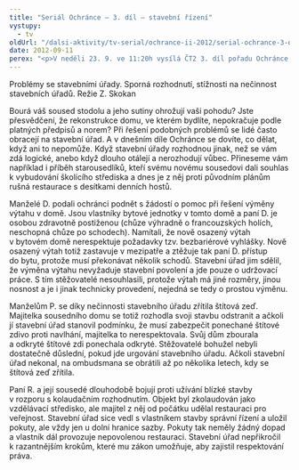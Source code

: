 ```yaml
---
title: "Seriál Ochránce – 3. díl – stavební řízení"
vystupy:
  - tv
oldUrl: "/dalsi-aktivity/tv-serial/ochrance-ii-2012/serial-ochrance-3-dil-stavebni-rizeni-1/"
date: 2012-09-11
perex: "<p>V neděli 23. 9. ve 11:20h vysílá ČT2 3. díl pořadu Ochránce o problémech, do kterých se lidé dostávají ve vztahu k úřadům, tentokrát o činnosti stavebních úřadů. Reprízu dílu uvidíte na ČT2 v úterý 25. 9. v 9:00h.</p>"
---
```


<!-- imported from the old website -->

<p>Problémy se stavebními úřady. Sporná rozhodnutí, stížnosti na nečinnost stavebních úřadů. Režie Z. Skokan</p><p>Bourá váš soused stodolu a jeho sutiny ohrožují vaši pohodu? Jste přesvědčení, že rekonstrukce domu, ve kterém bydlíte, nepokračuje podle platných předpisů a norem? Při řešení podobných problémů se lidé často obracejí na stavební úřad. A v dnešním díle Ochránce se dovíte, co dělat, když ani to nepomůže. Když stavební úřady rozhodnou jinak, než se vám zdá logické, anebo když dlouho otálejí a nerozhodují vůbec. Přineseme vám například i příběh starousedlíků, kteří svému novému sousedovi dali souhlas k vybudování školícího střediska a dnes je z něj proti původním plánům rušná restaurace s desítkami denních hostů.</p><p>Manželé D. podali ochránci podnět s žádostí o pomoc při řešení výměny výtahu v domě. Jsou vlastníky bytové jednotky v tomto domě a paní D. je osobou zdravotně postiženou (chůze výhradně o francouzských holích, neschopná chůze po schodech). Namítali, že nově osazený výtah v bytovém domě nerespektuje požadavky tzv. bezbariérové vyhlášky. Nově osazený výtah totiž zastavuje v mezipatře a ztěžuje tak paní D. přístup do bytu, protože musí překonávat několik schodů. Stavební úřad jim sdělil, že výměna výtahu nevyžaduje stavební povolení a jde pouze o udržovací práce. S tím stěžovatelé nesouhlasili, protože výtah má jiné rozměry, jinou nosnost a je i jinak technicky provedení, nejedná se tedy o prostou výměnu.</p><p>Manželům P. se díky nečinnosti stavebního úřadu zřítila štítová zeď. Majitelka sousedního domu se totiž rozhodla svoji stavbu odstranit a ačkoli jí stavební úřad stanovil podmínku, že musí zabezpečit ponechané štítové zdivo proti navlhání, majitelka to nerespektovala. Svůj dům zbourala a odkryté štítové zdi ponechala odkryté. Stěžovatelé bohužel nebyli dostatečně důslední, pokud jde urgování stavebního úřadu. Ačkoli stavební úřad nekonal, na ombudsmana se obrátili až po několika letech, kdy se štítová zeď zřítila.</p><p>Paní R. a její sousedé dlouhodobě bojují proti užívání blízké stavby v rozporu s kolaudačním rozhodnutím. Objekt byl zkolaudován jako vzdělávací středisko, ale majitel z něj od počátku udělal restauraci pro veřejnost. Stavební úřad sice vedl s vlastníkem stavby správní řízení a uložil pokuty, ale vždy jen u dolní hranice sazby. Pokuty tak neměly žádný dopad a vlastník dál provozuje nepovolenou restauraci. Stavební úřad nepřikročil k razantnějším krokům, které mu zákon umožňuje, aby zajistil respektování práva.</p>
